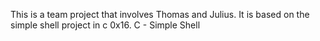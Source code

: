 This is a team project that involves Thomas and Julius.
It is based on the simple shell project in c
0x16. C - Simple Shell
